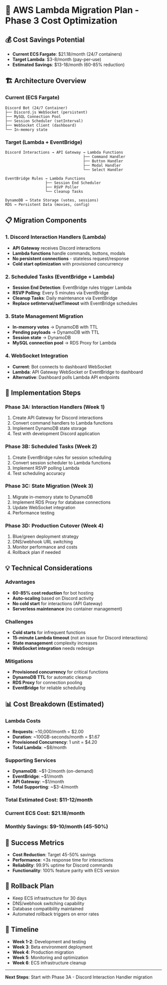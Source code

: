 # 🚀 AWS Lambda Migration Plan - Phase 3 Cost Optimization

## 💰 **Cost Savings Potential**

- **Current ECS Fargate**: $21.18/month (24/7 containers)
- **Target Lambda**: $3-8/month (pay-per-use)
- **Estimated Savings**: $13-18/month (60-85% reduction)

## 🏗️ **Architecture Overview**

### **Current (ECS Fargate)**

```
Discord Bot (24/7 Container)
├── Discord.js WebSocket (persistent)
├── MySQL Connection Pool
├── Session Scheduler (setInterval)
├── WebSocket Client (dashboard)
└── In-memory state
```

### **Target (Lambda + EventBridge)**

```
Discord Interactions → API Gateway → Lambda Functions
                                   ├── Command Handler
                                   ├── Button Handler
                                   ├── Modal Handler
                                   └── Select Handler

EventBridge Rules → Lambda Functions
                  ├── Session End Scheduler
                  ├── RSVP Poller
                  └── Cleanup Tasks

DynamoDB → State Storage (votes, sessions)
RDS → Persistent Data (movies, config)
```

## 📋 **Migration Components**

### **1. Discord Interaction Handlers (Lambda)**

- **API Gateway** receives Discord interactions
- **Lambda functions** handle commands, buttons, modals
- **No persistent connections** - stateless request/response
- **Cold start optimization** with provisioned concurrency

### **2. Scheduled Tasks (EventBridge + Lambda)**

- **Session End Detection**: EventBridge rules trigger Lambda
- **RSVP Polling**: Every 5 minutes via EventBridge
- **Cleanup Tasks**: Daily maintenance via EventBridge
- **Replace setInterval/setTimeout** with EventBridge schedules

### **3. State Management Migration**

- **In-memory votes** → DynamoDB with TTL
- **Pending payloads** → DynamoDB with TTL
- **Session state** → DynamoDB
- **MySQL connection pool** → RDS Proxy for Lambda

### **4. WebSocket Integration**

- **Current**: Bot connects to dashboard WebSocket
- **Lambda**: API Gateway WebSocket or EventBridge to dashboard
- **Alternative**: Dashboard polls Lambda API endpoints

## 🔧 **Implementation Steps**

### **Phase 3A: Interaction Handlers (Week 1)**

1. Create API Gateway for Discord interactions
2. Convert command handlers to Lambda functions
3. Implement DynamoDB state storage
4. Test with development Discord application

### **Phase 3B: Scheduled Tasks (Week 2)**

1. Create EventBridge rules for session scheduling
2. Convert session scheduler to Lambda functions
3. Implement RSVP polling Lambda
4. Test scheduling accuracy

### **Phase 3C: State Migration (Week 3)**

1. Migrate in-memory state to DynamoDB
2. Implement RDS Proxy for database connections
3. Update WebSocket integration
4. Performance testing

### **Phase 3D: Production Cutover (Week 4)**

1. Blue/green deployment strategy
2. DNS/webhook URL switching
3. Monitor performance and costs
4. Rollback plan if needed

## 💡 **Technical Considerations**

### **Advantages**

- **60-85% cost reduction** for bot hosting
- **Auto-scaling** based on Discord activity
- **No cold start** for interactions (API Gateway)
- **Serverless maintenance** (no container management)

### **Challenges**

- **Cold starts** for infrequent functions
- **15-minute Lambda timeout** (not an issue for Discord interactions)
- **State management** complexity increases
- **WebSocket integration** needs redesign

### **Mitigations**

- **Provisioned concurrency** for critical functions
- **DynamoDB TTL** for automatic cleanup
- **RDS Proxy** for connection pooling
- **EventBridge** for reliable scheduling

## 📊 **Cost Breakdown (Estimated)**

### **Lambda Costs**

- **Requests**: ~10,000/month = $2.00
- **Duration**: ~100GB-seconds/month = $1.67
- **Provisioned Concurrency**: 1 unit = $4.20
- **Total Lambda**: ~$8/month

### **Supporting Services**

- **DynamoDB**: ~$1-2/month (on-demand)
- **EventBridge**: ~$1/month
- **API Gateway**: ~$1/month
- **Total Supporting**: ~$3-4/month

### **Total Estimated Cost**: $11-12/month

### **Current ECS Cost**: $21.18/month

### **Monthly Savings**: $9-10/month (45-50%)

## 🎯 **Success Metrics**

- **Cost Reduction**: Target 45-50% savings
- **Performance**: <3s response time for interactions
- **Reliability**: 99.9% uptime for Discord commands
- **Functionality**: 100% feature parity with ECS version

## 🚨 **Rollback Plan**

- Keep ECS infrastructure for 30 days
- DNS/webhook switching capability
- Database compatibility maintained
- Automated rollback triggers on error rates

## 📅 **Timeline**

- **Week 1-2**: Development and testing
- **Week 3**: Beta environment deployment
- **Week 4**: Production migration
- **Week 5**: Monitoring and optimization
- **Week 6**: ECS infrastructure cleanup

---

**Next Steps**: Start with Phase 3A - Discord Interaction Handler migration
